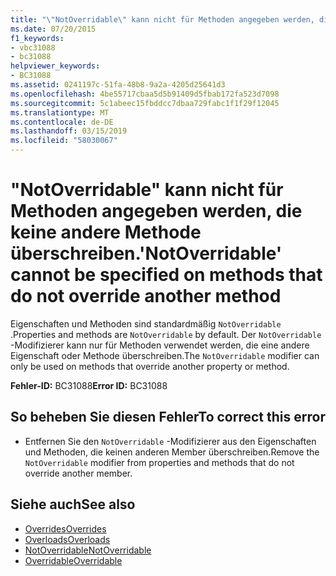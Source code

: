 ```yaml
---
title: "\"NotOverridable\" kann nicht für Methoden angegeben werden, die keine andere Methode überschreiben."
ms.date: 07/20/2015
f1_keywords:
- vbc31088
- bc31088
helpviewer_keywords:
- BC31088
ms.assetid: 0241197c-51fa-48b8-9a2a-4205d25641d3
ms.openlocfilehash: 4be55717cbaa5d5b91409d5fbab172fa523d7098
ms.sourcegitcommit: 5c1abeec15fbddcc7dbaa729fabc1f1f29f12045
ms.translationtype: MT
ms.contentlocale: de-DE
ms.lasthandoff: 03/15/2019
ms.locfileid: "58030067"
---
```

# <a name="notoverridable-cannot-be-specified-on-methods-that-do-not-override-another-method"></a><span data-ttu-id="665b3-102">"NotOverridable" kann nicht für Methoden angegeben werden, die keine andere Methode überschreiben.</span><span class="sxs-lookup"><span data-stu-id="665b3-102">'NotOverridable' cannot be specified on methods that do not override another method</span></span>
<span data-ttu-id="665b3-103">Eigenschaften und Methoden sind standardmäßig `NotOverridable` .</span><span class="sxs-lookup"><span data-stu-id="665b3-103">Properties and methods are `NotOverridable` by default.</span></span> <span data-ttu-id="665b3-104">Der `NotOverridable` -Modifizierer kann nur für Methoden verwendet werden, die eine andere Eigenschaft oder Methode überschreiben.</span><span class="sxs-lookup"><span data-stu-id="665b3-104">The `NotOverridable` modifier can only be used on methods that override another property or method.</span></span>  
  
 <span data-ttu-id="665b3-105">**Fehler-ID:** BC31088</span><span class="sxs-lookup"><span data-stu-id="665b3-105">**Error ID:** BC31088</span></span>  
  
## <a name="to-correct-this-error"></a><span data-ttu-id="665b3-106">So beheben Sie diesen Fehler</span><span class="sxs-lookup"><span data-stu-id="665b3-106">To correct this error</span></span>  
  
-   <span data-ttu-id="665b3-107">Entfernen Sie den `NotOverridable` -Modifizierer aus den Eigenschaften und Methoden, die keinen anderen Member überschreiben.</span><span class="sxs-lookup"><span data-stu-id="665b3-107">Remove the `NotOverridable` modifier from properties and methods that do not override another member.</span></span>  
  
## <a name="see-also"></a><span data-ttu-id="665b3-108">Siehe auch</span><span class="sxs-lookup"><span data-stu-id="665b3-108">See also</span></span>

- [<span data-ttu-id="665b3-109">Overrides</span><span class="sxs-lookup"><span data-stu-id="665b3-109">Overrides</span></span>](../../visual-basic/language-reference/modifiers/overrides.md)
- [<span data-ttu-id="665b3-110">Overloads</span><span class="sxs-lookup"><span data-stu-id="665b3-110">Overloads</span></span>](../../visual-basic/language-reference/modifiers/overloads.md)
- [<span data-ttu-id="665b3-111">NotOverridable</span><span class="sxs-lookup"><span data-stu-id="665b3-111">NotOverridable</span></span>](../../visual-basic/language-reference/modifiers/notoverridable.md)
- [<span data-ttu-id="665b3-112">Overridable</span><span class="sxs-lookup"><span data-stu-id="665b3-112">Overridable</span></span>](../../visual-basic/language-reference/modifiers/overridable.md)
